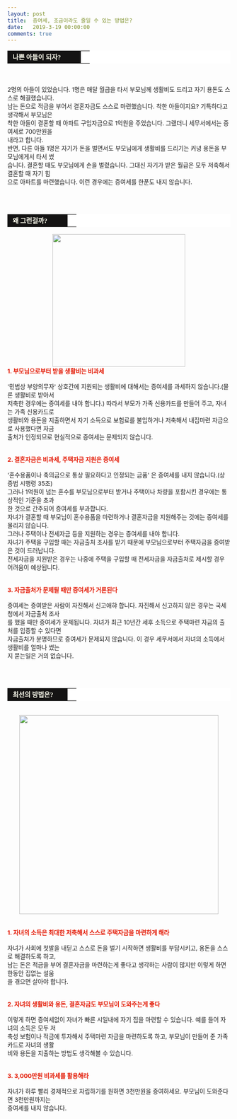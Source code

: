 ```yaml
---
layout: post
title:  증여세, 조금이라도 줄일 수 있는 방법은?
date:   2019-3-19 00:00:00
comments: true
---
```




<div><table width="99%" bgcolor="#ffffff" cellspacing="1" cellpadding="2"><tbody><tr><td width="150" bgcolor="#141313" style-="border-bottom:#141313 1px solid; border-left:#141313 1px solid; border-top:#141313 1px solid; &#13;&#10;border-right:#141313 1px solid"><span style="color: rgb(0, 0, 0); font-family: 맑은 고딕, dotum, verdana; font-size: 11pt;"><strong><span syle="font-size:11pt"><font color="#fffff0">&nbsp;나쁜 아들이 되자?</font></span></strong></span></td><td style="border-width: 0px 0px 1px; border-style: solid; border-color: rgb(255, 255, 255) rgb(255, 255, 255) rgb(20, 19, 19);"><span style="font-size: 11pt;"><font color="#000000">&nbsp;</font></span></td></tr></tbody></table></div><div><span style="font-size: 10pt;">﻿<br></span><br><span style="font-size: 10pt;">﻿2명의 아들이 있었습니다. 1명은 매달 월급을 타서 부모님께 생활비도 드리고 자기 용돈도 스스로 해결했습니다.<br>남는 돈으로 적금을 부어서 결혼자금도 스스로 마련했습니다. 착한 아들이지요? 기특하다고 생각해서 부모님은<br> 착한 아들이 결혼할 때 아파트 구입자금으로 1억원을 주었습니다. 그랬더니 세무서에서는 증여세로 700만원을<br> 내라고 합니다.<br>반면, 다른 아들 1명은 자기가 돈을 벌면서도 부모님에게 생활비를 드리기는 커녕 용돈을 부모님에게서 타서 썼<br> 습니다. 결혼할 때도 부모님에게 손을 벌렸습니다. 그대신 자기가 받은 월급은 모두 저축해서 결혼할 때 자기 힘<br> 으로 아파트를 마련했습니다. 이런 경우에는 증여세를 한푼도 내지 않습니다.<br><br><br><br></span></div><div><table width="99%" bgcolor="#ffffff" cellspacing="1" cellpadding="2"><tbody><tr><td width="120" bgcolor="#141313" style-="border-bottom:#141313 1px solid; border-left:#141313 1px solid; border-top:#141313 1px solid; &#13;&#10;border-right:#141313 1px solid"><span style="color: rgb(0, 0, 0); font-family: 맑은 고딕, dotum, verdana; font-size: 11pt;"><strong><span syle="font-size:11pt"><font color="#fffff0">&nbsp;왜 그런걸까?</font></span></strong></span></td><td style="border-width: 0px 0px 1px; border-style: solid; border-color: rgb(255, 255, 255) rgb(255, 255, 255) rgb(20, 19, 19);"><span style="font-size: 11pt;"><font color="#000000">&nbsp;</font></span></td></tr></tbody></table></div><div><span style="font-size: 10pt;"><div class="imageblock center" style="text-align: center; clear: both;"><span data-url="https://t1.daumcdn.net/cfile/tistory/133E43314CEB783702?download" data-lightbox="lightbox"><img width="300" height="276" style="height: auto; cursor: pointer; max-width: 100%;" alt="" src="https://t1.daumcdn.net/cfile/tistory/133E43314CEB783702" filename="cfile25.uf@133E43314CEB783702875C.jpg" filemime=""></span></div><strong><font color="#e31600">1. 부모님으로부터 받을 생활비는 비과세<br></font></strong><br></span></div><div><span style="font-size: 10pt;">'민법상 부양의무자' 상호간에 지원되는 생활비에 대해서는 증여세를 과세하지 않습니다.(물론 생활비로 받아서<br> 저축한 경우에는 증여세를 내야 합니다.) 따라서 부모가 가족 신용카드를 만들어 주고, 자녀는 가족 신용카드로<br> 생활비와 용돈을 지출하면서 자기 소득으로 보험료를 불입하거나 저축해서 내집마련 자금으로 사용했다면 자금<br> 출처가 인정되므로 현실적으로 증여세는 문제되지 않습니다.<br><br><br><strong><font color="#e31600">2. 결혼자금은 비과세, 주택자금 지원은 증여세<br></font></strong><br></span></div><div><span style="font-size: 10pt;">'혼수용품이나 축의금으로 통상 필요하다고 인정되는 금품' 은 증여세를 내지 않습니다.(상증법 시행령 35조)<br>그러나 1억원이 넘는 혼수를 부모님으로부터 받거나 주택이나 차량을 포함시킨 경우에는 통상적인 기준을 초과<br> 한 것으로 간주되어 증여세를 부과합니다.<br>자녀가 결혼할 때 부모님이 혼수용품을 마련하거나 결혼자금을 지원해주는 것에는 증여세를 물리지 않습니다.<br>그러나 주택이나 전세자금 등을 지원하는 경우는 증여세를 내야 합니다.<br>자녀가 주택을 구입할 때는 자금출처 조사를 받기 때문에 부모님으로부터 주택자금을 증여받은 것이 드러납니다.<br>전세자금을 지원받은 경우는 나중에 주택을 구입할 때 전세자금을 자금출처로 제시할 경우 어려움이 예상됩니다.<br><br><br><strong><font color="#e31600">3. 자금출처가 문제될 때만 증여세가 거론된다<br></font></strong><br></span></div><div><span style="font-size: 10pt;">증여세는 증여받은 사람이 자진해서 신고애햐 합니다. 자진해서 신고하지 않은 경우는 국세청에서 자금출처 조사<br> 를 했을 때만 증여세가 문제됩니다. 자녀가 최근 10년간 세후 소득으로 주택마련 자금의 출처를 입증할 수 있다면<br> 자금출처가 분명하므로 증여세가 문제되지 않습니다. 이 경우 세무서에서 자녀의 소득에서 생활비를 얼마나 썼는<br> 지 묻는일은 거의 없습니다.<br><br><br><br><table width="99%" bgcolor="#ffffff" cellspacing="1" cellpadding="2"><tbody><tr><td width="120" bgcolor="#141313" style-="border-bottom:#141313 1px solid; border-left:#141313 1px solid; border-top:#141313 1px solid; &#13;&#10;border-right:#141313 1px solid"><span style="color: rgb(0, 0, 0); font-family: 맑은 고딕, dotum, verdana; font-size: 11pt;"><strong><span syle="font-size:11pt"><font color="#fffff0">&nbsp;최선의 방법은?</font></span></strong></span></td><td style="border-width: 0px 0px 1px; border-style: solid; border-color: rgb(255, 255, 255) rgb(255, 255, 255) rgb(20, 19, 19);"><span style="font-size: 11pt;"><font color="#000000">&nbsp;</font></span></td></tr></tbody></table><div><span style="font-size: 10pt;">﻿<br><div class="imageblock center" style="text-align: center; clear: both;"><span data-url="https://t1.daumcdn.net/cfile/tistory/153E43314CEB783803?download" data-lightbox="lightbox"><img width="450" height="357" style="height: auto; cursor: pointer; max-width: 100%;" alt="" src="https://t1.daumcdn.net/cfile/tistory/153E43314CEB783803" filename="cfile21.uf@153E43314CEB783803FC55.jpg" filemime=""></span></div><br><br><strong><font color="#e31600">1. 자녀의 소득은 최대한 저축해서 스스로 주택자금을 마련하게 해라</font></strong><br><br>자녀가 사회에 첫발을 내딛고 스스로 돈을 벌기 시작하면 생활비를 부담시키고, 용돈을 스스로 해결하도록 하고, <br>남는 돈은 적금을 부어 결혼자금을 마련하는게 좋다고 생각하는 사람이 많지만 이렇게 하면 한동안 집없는 설움<br> 을 겪으면 살아야 합니다.<br><br><br><strong><font color="#e31600">2. 자녀의 생활비와 용돈, 결혼자금도 부모님이 도와주는게 좋다</font></strong><br><br>이렇게 하면 증여세없이 자녀가 빠른 시일내에 자기 집을 마련할 수 있습니다. 예를 들어 자녀의 소득은 모두 저<br> 축성 보험이나 적금에 투자해서 주택마련 자금을 마련하도록 하고, 부모님이 만들어 준 가족카드로 자녀의 생활<br> 비와 용돈을 지출하는 방법도 생각해볼 수 있습니다.<br><br><br><strong><font color="#e31600">3. 3,000만원 비과세를 활용해라</font></strong><br><br>자녀가 하루 빨리 경제적으로 자립하기를 원하면 3천만원을 증여하세요. 부모님이 도와준다면 3천만원까지는 <br> 증여세를 내지 않습니다.<br></span></div></span><div><br></div></div><p><br></p>